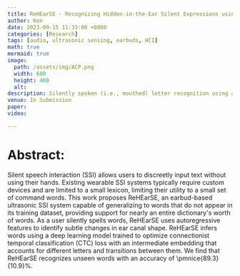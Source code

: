 ```yaml
---
title: ReHEarSE - Recognizing Hidden-in-the-Ear Silent Expressions using Ultrasonic Occluded Ear Canal Deformation Analysis 
author: Ken
date: 2023-09-15 11:33:00 +0800
categories: [Research]
tags: [audio, ultrasonic sensing, earbuds, HCI]
math: true
mermaid: true
image:
  path: /assets/img/ACP.png
  width: 600
  height: 400
  alt: 
description: Silently spoken (i.e., mouthed) letter recognition using an ultrasonic Orthogonal Frequency Division Multiplexing (OFDM) chirp, emitted by an earbud, to detect small changes in ear canal deformation resulting from jaw, tongue, and facial muscle movement.
venue: In Submission
paper:  
video: 

---
```



# Abstract:
Silent speech interaction (SSI) allows users to discreetly input text without using their hands. Existing wearable SSI systems typically require custom devices and are limited to a small lexicon, limiting their utility to a small set of command words.  This work proposes ReHEarSE, an earbud-based ultrasonic SSI system capable of generalizing to words that do not appear in its training dataset, providing support for nearly an entire dictionary's worth of words. As a user silently spells words, ReHEarSE uses autoregressive features to identify subtle changes in ear canal shape. ReHEarSE infers words using a deep learning model trained to optimize connectionist temporal classification (CTC) loss with an intermediate embedding that accounts for different letters and transitions between them. We find that ReHEarSE recognizes unseen words with an accuracy of \pmnice{89.3}{10.9}\%.


